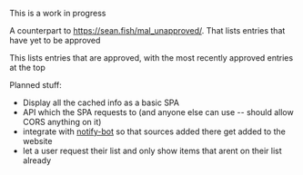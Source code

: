 This is a work in progress

A counterpart to <https://sean.fish/mal_unapproved/>. That lists entries that have yet to be approved

This lists entries that are approved, with the most recently approved entries at the top

Planned stuff:

- Display all the cached info as a basic SPA
- API which the SPA requests to (and anyone else can use -- should allow CORS anything on it)
- integrate with [notify-bot](https://github.com/seanbreckenridge/mal-notify-bot) so that sources added there get added to the website
- let a user request their list and only show items that arent on their list already
